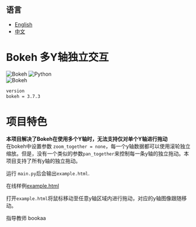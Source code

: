 ## 语言

- [English](README.md)
- [中文](README_zh.md)

# Bokeh 多Y轴独立交互
![Bokeh](https://static.bokeh.org/logos/logotype.svg) 
![Python](https://img.shields.io/badge/Python-3.13.5-blue.svg)  
![Bokeh](https://img.shields.io/badge/Bokeh-3.7.3-orange.svg) 
```bash
version
bokeh = 3.7.3
```
# 项目特色  
**本项目解决了Bokeh在使用多个Y轴时，无法支持仅对单个Y轴进行拖动**  
在bokeh中设置参数 `zoom_together = none`，每一个y轴数据都可以使用滚轮独立缩放。但是，没有一个类似的参数`pan_together`来控制每一条y轴的独立拖动。本项目支持了所有y轴的独立拖动。  
   
运行 `main.py`后会输出`example.html`.   
   
在线样例[example.html](https://chenlingyu59-jpg.github.io/bokeh_Independent_axis_panning/example.html)  
   
打开`example.html`将鼠标移动至任意y轴区域内进行拖动，对应的y轴图像跟随移动。  


指导教师 bookaa

